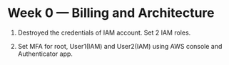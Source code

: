 # Week 0 — Billing and Architecture

1) Destroyed the credentials of IAM account. Set 2 IAM roles.

2) Set MFA for root, User1(IAM) and User2(IAM) using AWS console and Authenticator app.

